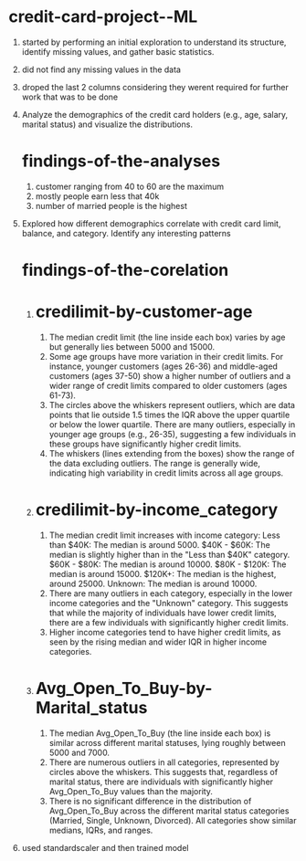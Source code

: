 # credit-card-project--ML

1) started by performing an initial exploration to understand its structure, identify missing values, and gather basic statistics.
2) did not find any missing values in the data
3) droped the last 2 columns considering they werent required for further work that was to be done

   
4) Analyze the demographics of the credit card holders (e.g., age, salary, marital status) and visualize the distributions.
   # findings-of-the-analyses
   1) customer ranging from 40 to 60 are the maximum
   2) mostly people earn less that 40k
   3) number of married people is the highest

5) Explored how different demographics correlate with credit card limit, balance, and category. Identify any interesting patterns
   # findings-of-the-corelation
   1) # credilimit-by-customer-age
      1) The median credit limit (the line inside each box) varies by age but generally lies between 5000 and 15000.
      2)  Some age groups have more variation in their credit limits. For instance, younger customers (ages 26-36) and middle-aged customers (ages 37-50) show a higher number of outliers and a wider range of credit limits compared to older customers (ages 61-73).
      3)  The circles above the whiskers represent outliers, which are data points that lie outside 1.5 times the IQR above the upper quartile or below the lower quartile. There are many outliers, especially in younger age groups (e.g., 26-35), suggesting a few individuals in these groups have significantly higher credit limits.
      4)  The whiskers (lines extending from the boxes) show the range of the data excluding outliers. The range is generally wide, indicating high variability in credit limits across all age groups.

    2) # credilimit-by-income_category
       1) The median credit limit increases with income category:
Less than $40K: The median is around 5000.
$40K - $60K: The median is slightly higher than in the "Less than $40K" category.
$60K - $80K: The median is around 10000.
$80K - $120K: The median is around 15000.
$120K+: The median is the highest, around 25000.
Unknown: The median is around 10000.
        2)  There are many outliers in each category, especially in the lower income categories and the "Unknown" category. This suggests that while the majority of individuals have lower credit limits, there are a few individuals with significantly higher credit limits.
        3)  Higher income categories tend to have higher credit limits, as seen by the rising median and wider IQR in higher income categories.
      
      3) # Avg_Open_To_Buy-by-Marital_status
         1) The median Avg_Open_To_Buy (the line inside each box) is similar across different marital statuses, lying roughly between 5000 and 7000.
         2) There are numerous outliers in all categories, represented by circles above the whiskers. This suggests that, regardless of marital status, there are individuals with significantly higher Avg_Open_To_Buy values than the majority.
         3) There is no significant difference in the distribution of Avg_Open_To_Buy across the different marital status categories (Married, Single, Unknown, Divorced). All categories show similar medians, IQRs, and ranges.
      
7) used standardscaler and then trained model
